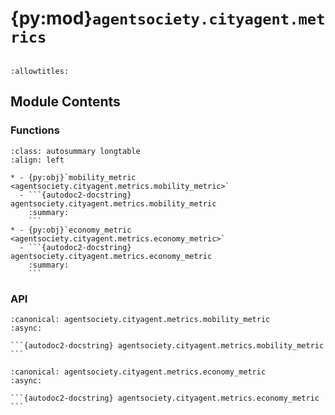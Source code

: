 # {py:mod}`agentsociety.cityagent.metrics`

```{py:module} agentsociety.cityagent.metrics
```

```{autodoc2-docstring} agentsociety.cityagent.metrics
:allowtitles:
```

## Module Contents

### Functions

````{list-table}
:class: autosummary longtable
:align: left

* - {py:obj}`mobility_metric <agentsociety.cityagent.metrics.mobility_metric>`
  - ```{autodoc2-docstring} agentsociety.cityagent.metrics.mobility_metric
    :summary:
    ```
* - {py:obj}`economy_metric <agentsociety.cityagent.metrics.economy_metric>`
  - ```{autodoc2-docstring} agentsociety.cityagent.metrics.economy_metric
    :summary:
    ```
````

### API

````{py:function} mobility_metric(simulation: agentsociety.simulation.agentsociety.AgentSociety)
:canonical: agentsociety.cityagent.metrics.mobility_metric
:async:

```{autodoc2-docstring} agentsociety.cityagent.metrics.mobility_metric
```
````

````{py:function} economy_metric(simulation: agentsociety.simulation.agentsociety.AgentSociety)
:canonical: agentsociety.cityagent.metrics.economy_metric
:async:

```{autodoc2-docstring} agentsociety.cityagent.metrics.economy_metric
```
````
